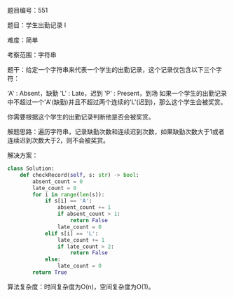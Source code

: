 题目编号：551

题目：学生出勤记录 I

难度：简单

考察范围：字符串

题干：给定一个字符串来代表一个学生的出勤记录，这个记录仅包含以下三个字符：

'A' : Absent，缺勤
'L' : Late，迟到
'P' : Present，到场
如果一个学生的出勤记录中不超过一个'A'(缺勤)并且不超过两个连续的'L'(迟到)，那么这个学生会被奖赏。

你需要根据这个学生的出勤记录判断他是否会被奖赏。

解题思路：遍历字符串，记录缺勤次数和连续迟到次数，如果缺勤次数大于1或者连续迟到次数大于2，则不会被奖赏。

解决方案：

```python
class Solution:
    def checkRecord(self, s: str) -> bool:
        absent_count = 0
        late_count = 0
        for i in range(len(s)):
            if s[i] == 'A':
                absent_count += 1
                if absent_count > 1:
                    return False
                late_count = 0
            elif s[i] == 'L':
                late_count += 1
                if late_count > 2:
                    return False
            else:
                late_count = 0
        return True
```

算法复杂度：时间复杂度为O(n)，空间复杂度为O(1)。
